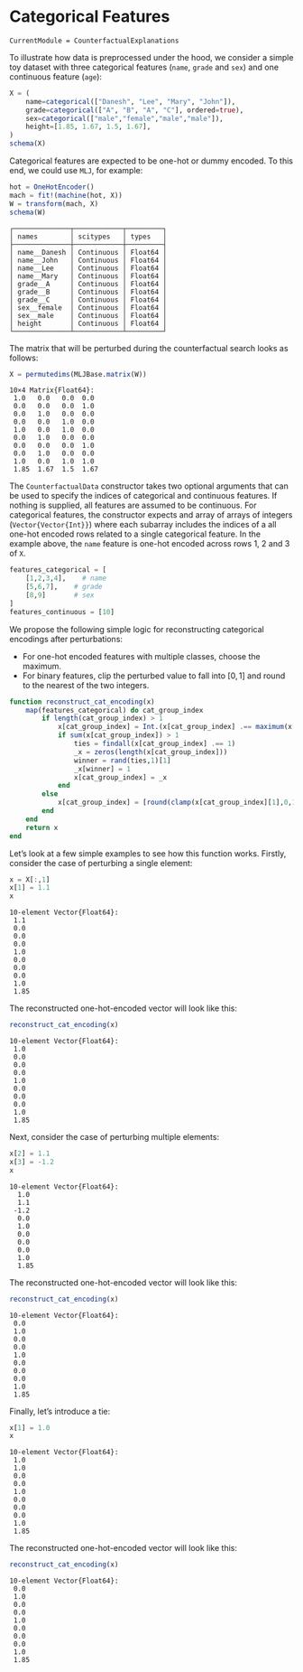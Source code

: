 # Categorical Features

``` @meta
CurrentModule = CounterfactualExplanations 
```

To illustrate how data is preprocessed under the hood, we consider a simple toy dataset with three categorical features (`name`, `grade` and `sex`) and one continuous feature (`age`):

``` julia
X = (
    name=categorical(["Danesh", "Lee", "Mary", "John"]),
    grade=categorical(["A", "B", "A", "C"], ordered=true),
    sex=categorical(["male","female","male","male"]),
    height=[1.85, 1.67, 1.5, 1.67],
)
schema(X)
```

Categorical features are expected to be one-hot or dummy encoded. To this end, we could use `MLJ`, for example:

``` julia
hot = OneHotEncoder()
mach = fit!(machine(hot, X))
W = transform(mach, X)
schema(W)
```

    ┌──────────────┬────────────┬─────────┐
    │ names        │ scitypes   │ types   │
    ├──────────────┼────────────┼─────────┤
    │ name__Danesh │ Continuous │ Float64 │
    │ name__John   │ Continuous │ Float64 │
    │ name__Lee    │ Continuous │ Float64 │
    │ name__Mary   │ Continuous │ Float64 │
    │ grade__A     │ Continuous │ Float64 │
    │ grade__B     │ Continuous │ Float64 │
    │ grade__C     │ Continuous │ Float64 │
    │ sex__female  │ Continuous │ Float64 │
    │ sex__male    │ Continuous │ Float64 │
    │ height       │ Continuous │ Float64 │
    └──────────────┴────────────┴─────────┘

The matrix that will be perturbed during the counterfactual search looks as follows:

``` julia
X = permutedims(MLJBase.matrix(W))
```

    10×4 Matrix{Float64}:
     1.0   0.0   0.0  0.0
     0.0   0.0   0.0  1.0
     0.0   1.0   0.0  0.0
     0.0   0.0   1.0  0.0
     1.0   0.0   1.0  0.0
     0.0   1.0   0.0  0.0
     0.0   0.0   0.0  1.0
     0.0   1.0   0.0  0.0
     1.0   0.0   1.0  1.0
     1.85  1.67  1.5  1.67

The `CounterfactualData` constructor takes two optional arguments that can be used to specify the indices of categorical and continuous features. If nothing is supplied, all features are assumed to be continuous. For categorical features, the constructor expects and array of arrays of integers (`Vector{Vector{Int}}`) where each subarray includes the indices of a all one-hot encoded rows related to a single categorical feature. In the example above, the `name` feature is one-hot encoded across rows 1, 2 and 3 of `X`.

``` julia
features_categorical = [
    [1,2,3,4],    # name
    [5,6,7],    # grade
    [8,9]       # sex
]
features_continuous = [10]
```

We propose the following simple logic for reconstructing categorical encodings after perturbations:

- For one-hot encoded features with multiple classes, choose the maximum.
- For binary features, clip the perturbed value to fall into $[0,1]$ and round to the nearest of the two integers.

``` julia
function reconstruct_cat_encoding(x)
    map(features_categorical) do cat_group_index
        if length(cat_group_index) > 1
            x[cat_group_index] = Int.(x[cat_group_index] .== maximum(x[cat_group_index]))
            if sum(x[cat_group_index]) > 1
                ties = findall(x[cat_group_index] .== 1)
                _x = zeros(length(x[cat_group_index]))
                winner = rand(ties,1)[1]
                _x[winner] = 1
                x[cat_group_index] = _x
            end
        else
            x[cat_group_index] = [round(clamp(x[cat_group_index][1],0,1))]
        end
    end
    return x
end
```

Let’s look at a few simple examples to see how this function works. Firstly, consider the case of perturbing a single element:

``` julia
x = X[:,1]
x[1] = 1.1
x
```

    10-element Vector{Float64}:
     1.1
     0.0
     0.0
     0.0
     1.0
     0.0
     0.0
     0.0
     1.0
     1.85

The reconstructed one-hot-encoded vector will look like this:

``` julia
reconstruct_cat_encoding(x)
```

    10-element Vector{Float64}:
     1.0
     0.0
     0.0
     0.0
     1.0
     0.0
     0.0
     0.0
     1.0
     1.85

Next, consider the case of perturbing multiple elements:

``` julia
x[2] = 1.1
x[3] = -1.2
x
```

    10-element Vector{Float64}:
      1.0
      1.1
     -1.2
      0.0
      1.0
      0.0
      0.0
      0.0
      1.0
      1.85

The reconstructed one-hot-encoded vector will look like this:

``` julia
reconstruct_cat_encoding(x)
```

    10-element Vector{Float64}:
     0.0
     1.0
     0.0
     0.0
     1.0
     0.0
     0.0
     0.0
     1.0
     1.85

Finally, let’s introduce a tie:

``` julia
x[1] = 1.0
x
```

    10-element Vector{Float64}:
     1.0
     1.0
     0.0
     0.0
     1.0
     0.0
     0.0
     0.0
     1.0
     1.85

The reconstructed one-hot-encoded vector will look like this:

``` julia
reconstruct_cat_encoding(x)
```

    10-element Vector{Float64}:
     0.0
     1.0
     0.0
     0.0
     1.0
     0.0
     0.0
     0.0
     1.0
     1.85
